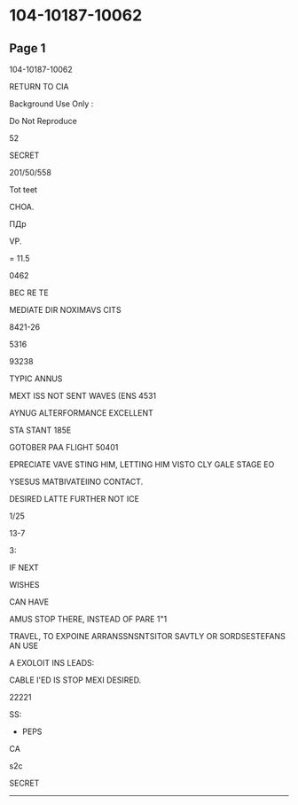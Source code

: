 # 104-10187-10062

## Page 1

104-10187-10062

RETURN TO CIA

Background Use Only :

Do Not Reproduce

52

SECRET

201/50/558

Tot teet

CHOA.

ПДр

VP.

= 11.5

0462

BEC RE TE

MEDIATE DIR NOXIMAVS CITS

8421-26

5316

93238

TYPIC ANNUS

MEXT ISS NOT SENT WAVES (ENS 4531

AYNUG ALTERFORMANCE EXCELLENT

STA STANT 185E

GOTOBER PAA FLIGHT 50401

EPRECIATE VAVE STING HIM, LETTING HIM VISTO CLY GALE STAGE EO

YSESUS MATBIVATEIINO CONTACT.

DESIRED LATTE FURTHER NOT ICE

1/25

13-7

3:

IF NEXT

WISHES

CAN HAVE

AMUS STOP THERE, INSTEAD OF PARE 1"1

TRAVEL, TO EXPOINE ARRANSSNSNTSITOR SAVTLY OR SORDSESTEFANS AN USE

A EXOLOIT INS LEADS:

CABLE I'ED IS STOP MEXI DESIRED.

22221

SS:

- PEPS

CA

s2c

SECRET

---

